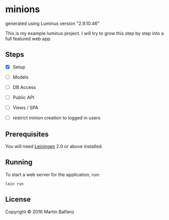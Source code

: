 # minions

generated using Luminus version "2.9.10.46"

This is my example luminus project. I will try to grow this step by
step into a full featured web app.


## Steps

* [x] Setup
* [ ] Models
* [ ] DB Access
* [ ] Public API
* [ ] Views / SPA
* [ ] restrict minion creation to logged in users


## Prerequisites

You will need [Leiningen][1] 2.0 or above installed.

[1]: https://github.com/technomancy/leiningen


## Running

To start a web server for the application, run:

    lein run


## License

Copyright © 2016 Martin Balfanz
